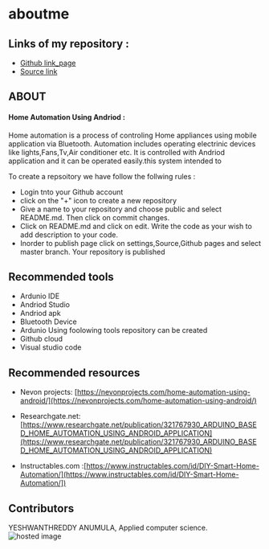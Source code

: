 # aboutme



## Links of my repository :
- [Github link_page](https://yeshwanthreddy2019.github.io/aboutme/ "page")
- [Source link](https://github.com/Yeshwanthreddy2019/aboutme "source")
 
 
 
 ## ABOUT
 
#### Home Automation Using Andriod :
Home automation is a process of controling Home appliances using mobile application via Bluetooth. Automation includes operating electrinic devices like lights,Fans,Tv,Air conditioner etc. It is controlled with Andriod application and it can be operated easily.this system intended to

To create a repsoitory we have follow the follwing rules :
- Login tnto your Github account
- click on the "+" icon to create a new repository
- Give a name to your repository and choose public and select README.md. Then click on commit changes.
- Click on README.md and click on edit. Write the code as your wish to add description to your code.
- Inorder to publish page click on settings,Source,Github pages and select master branch. Your repository is published
## Recommended tools
- Ardunio IDE
- Andriod Studio
- Andriod apk
- Bluetooth Device
- Ardunio 
  Using foolowing tools repository can be created
- Github cloud
- Visual studio code

## Recommended resources
- Nevon projects: [https://nevonprojects.com/home-automation-using-android/](https://nevonprojects.com/home-automation-using-android/)

- Researchgate.net: [https://www.researchgate.net/publication/321767930_ARDUINO_BASED_HOME_AUTOMATION_USING_ANDROID_APPLICATION](https://www.researchgate.net/publication/321767930_ARDUINO_BASED_HOME_AUTOMATION_USING_ANDROID_APPLICATION)

- Instructables.com :[https://www.instructables.com/id/DIY-Smart-Home-Automation/](https://www.instructables.com/id/DIY-Smart-Home-Automation/])


## Contributors
YESHWANTHREDDY ANUMULA, Applied computer science. 
![hosted image](https://www.elprocus.com/wp-content/uploads/2014/05/116.jpg "Home Automation")

